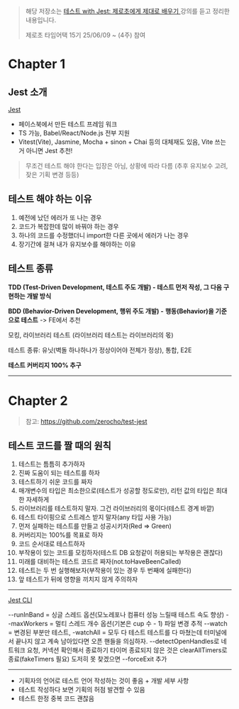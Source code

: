 > 해당 저장소는 [테스트 with Jest: 제로초에게 제대로 배우기 ](https://www.inflearn.com/course/%ED%85%8C%EC%8A%A4%ED%8A%B8-with-jest-%EC%A0%9C%EB%A1%9C%EC%B4%88?inst=e859b3e2&utm_campaign=inflearn_%ED%8A%B8%EB%9E%98%ED%94%BD_promotion-link&utm_medium=referral&utm_source=instructor)강의를 듣고 정리한 내용입니다.
>
> 제로초 타임어택 15기 25/06/09 ~ (4주) 참여

# Chapter 1

## Jest 소개

[Jest](https://jestjs.io/docs/getting-started)

- 페이스북에서 만든 테스트 프레임 워크
- TS 가능, Babel/React/Node.js 전부 지원
- Vitest(Vite), Jasmine, Mocha + sinon + Chai 등의 대체재도 있음, Vite 쓰는거 아니면 Jest 추천!

> 무조건 테스트 해야 한다는 입장은 아님, 상황에 따라 다름 (추후 유지보수 고려, 잦은 기획 변경 등등)

## 테스트 해야 하는 이유

1. 예전에 났던 에러가 또 나는 경우
2. 코드가 복잡한데 많이 바꿔야 하는 경우
3. 하나의 코드를 수정했더니 import한 다른 곳에서 에러가 나는 경우
4. 장기간에 걸쳐 내가 유지보수를 해야하는 이유

## 테스트 종류

**TDD (Test-Driven Development, 테스트 주도 개발) - 테스트 먼저 작성, 그 다음 구현하는 개발 방식**

**BDD (Behavior-Driven Development, 행위 주도 개발) -** **행동(Behavior)을 기준으로 테스트**
-> FE에서 추천

모킹, 라이브러리 테스트 (라이브러리 테스트는 라이브러리의 몫)

테스트 종류: 유닛(벽돌 하나하나가 정상이어야 전체가 정상), 통합, E2E

**테스트 커버리지 100% 추구**

---

# Chapter 2

> 참고: https://github.com/zerocho/test-jest

## 테스트 코드를 짤 때의 원칙

1. 테스트는 틈틈히 추가하자
2. 진짜 도움이 되는 테스트를 하자
3. 테스트하기 쉬운 코드를 짜자
4. 매개변수의 타입은 최소한으로(테스트가 성공할 정도로만), 리턴 값의 타입은 최대한 자세하게
5. 라이브러리를 테스트하지 말자. 그건 라이브러리의 몫이다(테스트 경계 바깥)
6. 테스트 타이핑으로 스트레스 받지 말자(any 타입 사용 가능)
7. 먼저 실패하는 테스트를 만들고 성공시키자(Red => Green)
8. 커버리지는 100%를 목표로 하자
9. 코드 순서대로 테스트하자
10. 부작용이 있는 코드를 모킹하자(테스트 DB 요청같이 허용되는 부작용은 괜찮다)
11. 미래를 대비하는 테스트 코드르 짜자(not.toHaveBeenCalled)
12. 테스트는 두 번 실행해보자(부작용이 있는 경우 두 번째에 실패한다)
13. 앞 테스트가 뒤에 영향을 끼치지 않게 주의하자

---

[Jest CLI](https://jestjs.io/docs/cli)

--runInBand = 싱글 스레드 옵션(모노레포나 컴퓨터 성능 느릴때 테스트 속도 향상)
--maxWorkers = 멀티 스레드 개수 옵션(기본은 cup 수 - 1)
파일 변경 추적 --watch = 변경된 부분만 테스트, -watchAll = 모두 다 테스트
테스트를 다 마쳤는데 터미널에서 끝나지 않고 계속 남아있다면 오픈 핸들을 의심하자.
--detectOpenHandles로 네트워크 요청, 커넥션 확인해서 종료하기
타이머 종료되지 않은 것은 clearAllTimers로 종료(fakeTimers 필요)
도저히 못 찾겠으면 --forceExit 추가

---

- 기획자의 언어로 테스트 언어 작성하는 것이 좋음 + 개발 세부 사항
- 테스트 작성하다 보면 기획의 허점 발견할 수 있음
- 테스트 한정 중복 코드 괜찮음

